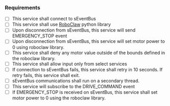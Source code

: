 ### Requirements

- [ ] This service shall connect to sEventBus
- [ ] This service shall use [RoboClaw](https://resources.basicmicro.com/using-the-roboclaw-python-library/) python library 
- [ ] Upon disconnection from sEventBus, this service will send EMERGENCY_STOP event
- [ ] Upon disconnection from sEventBus, this service will set motor power to 0 using roboclaw library. 
- [ ] This service shall deny any motor value outside of the bounds defined in the roboclaw library.
- [ ] This service shall allow input only from select services
- [ ] If connection to sEventBus fails, this service shall retry in 10 seconds. If retry fails, this service shall exit. 
- [ ] sEventBus communications shall run on a secondary thread. 
- [ ] This service will subscribe to the DRIVE_COMMAND event
- [ ] If EMERGENCY_STOP is received on sEventBus, this service shall set motor power to 0 using the roboclaw library. 